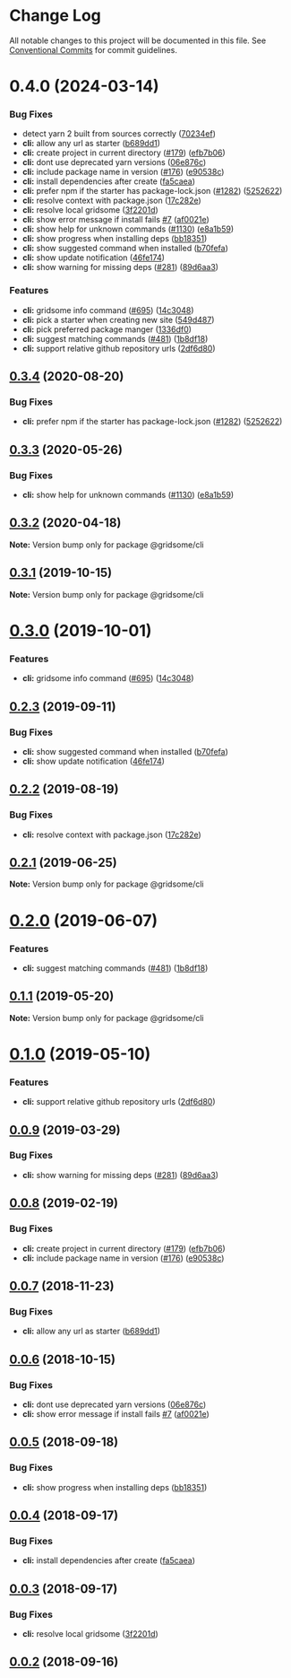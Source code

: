 # Change Log

All notable changes to this project will be documented in this file.
See [Conventional Commits](https://conventionalcommits.org) for commit guidelines.

# 0.4.0 (2024-03-14)


### Bug Fixes

* detect yarn 2 built from sources correctly ([70234ef](https://github.com/gridsome/gridsome/tree/master/packages/cli/commit/70234ef9d21d2b26308e3de2d0bca2f5f2948b29))
* **cli:** allow any url as starter ([b689dd1](https://github.com/gridsome/gridsome/tree/master/packages/cli/commit/b689dd1c342a5d059ad54653619279beaa4ed118))
* **cli:** create project in current directory ([#179](https://github.com/gridsome/gridsome/tree/master/packages/cli/issues/179)) ([efb7b06](https://github.com/gridsome/gridsome/tree/master/packages/cli/commit/efb7b0676cf6e57b5446f15e297a187ddc989004))
* **cli:** dont use deprecated yarn versions ([06e876c](https://github.com/gridsome/gridsome/tree/master/packages/cli/commit/06e876cf5fa163e40e454f73dd6958e833dd6375))
* **cli:** include package name in version ([#176](https://github.com/gridsome/gridsome/tree/master/packages/cli/issues/176)) ([e90538c](https://github.com/gridsome/gridsome/tree/master/packages/cli/commit/e90538c6b85c3d38b5bcb09d0a1b2fc14459d079))
* **cli:** install dependencies after create ([fa5caea](https://github.com/gridsome/gridsome/tree/master/packages/cli/commit/fa5caeaf849999938f35b2ce562a58de864b16dc))
* **cli:** prefer npm if the starter has package-lock.json ([#1282](https://github.com/gridsome/gridsome/tree/master/packages/cli/issues/1282)) ([5252622](https://github.com/gridsome/gridsome/tree/master/packages/cli/commit/5252622dfbcc8df4a09ff1bf564acbe2bd9adcf0))
* **cli:** resolve context with package.json ([17c282e](https://github.com/gridsome/gridsome/tree/master/packages/cli/commit/17c282e620d94fdff555d4c9ac107bbd1f525c20))
* **cli:** resolve local gridsome ([3f2201d](https://github.com/gridsome/gridsome/tree/master/packages/cli/commit/3f2201d89e26e3138240f3f7f81509f485f9441f))
* **cli:** show error message if install fails [#7](https://github.com/gridsome/gridsome/tree/master/packages/cli/issues/7) ([af0021e](https://github.com/gridsome/gridsome/tree/master/packages/cli/commit/af0021ed0527648cc4f40de73934efde97535eda))
* **cli:** show help for unknown commands ([#1130](https://github.com/gridsome/gridsome/tree/master/packages/cli/issues/1130)) ([e8a1b59](https://github.com/gridsome/gridsome/tree/master/packages/cli/commit/e8a1b5902266ed473ff5e3c2f6206390aaeeb99a))
* **cli:** show progress when installing deps ([bb18351](https://github.com/gridsome/gridsome/tree/master/packages/cli/commit/bb183513dbb54d20c98dd85758bdfe21e35fc110))
* **cli:** show suggested command when installed ([b70fefa](https://github.com/gridsome/gridsome/tree/master/packages/cli/commit/b70fefab4750a84413e57fdcff2d2fc7a934b23b))
* **cli:** show update notification ([46fe174](https://github.com/gridsome/gridsome/tree/master/packages/cli/commit/46fe1749e403bd88a6af219decf9d63e1a2a8c14))
* **cli:** show warning for missing deps ([#281](https://github.com/gridsome/gridsome/tree/master/packages/cli/issues/281)) ([89d6aa3](https://github.com/gridsome/gridsome/tree/master/packages/cli/commit/89d6aa365eb44cde258f361d704b1ad06dbba04f))


### Features

* **cli:** gridsome info command ([#695](https://github.com/gridsome/gridsome/tree/master/packages/cli/issues/695)) ([14c3048](https://github.com/gridsome/gridsome/tree/master/packages/cli/commit/14c30482dc988a022001489f4aaad4b2b93b26ba))
* **cli:** pick a starter when creating new site ([549d487](https://github.com/gridsome/gridsome/tree/master/packages/cli/commit/549d487704e1811582d45e435010cb86a2530c75))
* **cli:** pick preferred package manger ([1336df0](https://github.com/gridsome/gridsome/tree/master/packages/cli/commit/1336df02372366425ad05c3d90a99cff6d9ca994))
* **cli:** suggest matching commands ([#481](https://github.com/gridsome/gridsome/tree/master/packages/cli/issues/481)) ([1b8df18](https://github.com/gridsome/gridsome/tree/master/packages/cli/commit/1b8df1870bc7a859ac091530d24e0154d1f04678))
* **cli:** support relative github repository urls ([2df6d80](https://github.com/gridsome/gridsome/tree/master/packages/cli/commit/2df6d806fcadebf425328f020bef6fccb7bf15d9))





## [0.3.4](https://github.com/gridsome/gridsome/tree/master/packages/cli/compare/@gridsome/cli@0.3.3...@gridsome/cli@0.3.4) (2020-08-20)


### Bug Fixes

* **cli:** prefer npm if the starter has package-lock.json ([#1282](https://github.com/gridsome/gridsome/tree/master/packages/cli/issues/1282)) ([5252622](https://github.com/gridsome/gridsome/tree/master/packages/cli/commit/5252622dfbcc8df4a09ff1bf564acbe2bd9adcf0))





## [0.3.3](https://github.com/gridsome/gridsome/tree/master/packages/cli/compare/@gridsome/cli@0.3.2...@gridsome/cli@0.3.3) (2020-05-26)


### Bug Fixes

* **cli:** show help for unknown commands ([#1130](https://github.com/gridsome/gridsome/tree/master/packages/cli/issues/1130)) ([e8a1b59](https://github.com/gridsome/gridsome/tree/master/packages/cli/commit/e8a1b5902266ed473ff5e3c2f6206390aaeeb99a))





## [0.3.2](https://github.com/gridsome/gridsome/tree/master/packages/cli/compare/@gridsome/cli@0.3.1...@gridsome/cli@0.3.2) (2020-04-18)

**Note:** Version bump only for package @gridsome/cli





## [0.3.1](https://github.com/gridsome/gridsome/tree/master/packages/cli/compare/@gridsome/cli@0.3.0...@gridsome/cli@0.3.1) (2019-10-15)

**Note:** Version bump only for package @gridsome/cli





# [0.3.0](https://github.com/gridsome/gridsome/tree/master/packages/cli/compare/@gridsome/cli@0.2.3...@gridsome/cli@0.3.0) (2019-10-01)


### Features

* **cli:** gridsome info command ([#695](https://github.com/gridsome/gridsome/tree/master/packages/cli/issues/695)) ([14c3048](https://github.com/gridsome/gridsome/tree/master/packages/cli/commit/14c3048))





## [0.2.3](https://github.com/gridsome/gridsome/tree/master/packages/cli/compare/@gridsome/cli@0.2.2...@gridsome/cli@0.2.3) (2019-09-11)


### Bug Fixes

* **cli:** show suggested command when installed ([b70fefa](https://github.com/gridsome/gridsome/tree/master/packages/cli/commit/b70fefa))
* **cli:** show update notification ([46fe174](https://github.com/gridsome/gridsome/tree/master/packages/cli/commit/46fe174))





## [0.2.2](https://github.com/gridsome/gridsome/tree/master/packages/cli/compare/@gridsome/cli@0.2.1...@gridsome/cli@0.2.2) (2019-08-19)


### Bug Fixes

* **cli:** resolve context with package.json ([17c282e](https://github.com/gridsome/gridsome/tree/master/packages/cli/commit/17c282e))





## [0.2.1](https://github.com/gridsome/gridsome/tree/master/packages/cli/compare/@gridsome/cli@0.2.0...@gridsome/cli@0.2.1) (2019-06-25)

**Note:** Version bump only for package @gridsome/cli





# [0.2.0](https://github.com/gridsome/gridsome/tree/master/packages/cli/compare/@gridsome/cli@0.1.1...@gridsome/cli@0.2.0) (2019-06-07)


### Features

* **cli:** suggest matching commands ([#481](https://github.com/gridsome/gridsome/tree/master/packages/cli/issues/481)) ([1b8df18](https://github.com/gridsome/gridsome/tree/master/packages/cli/commit/1b8df18))





## [0.1.1](https://github.com/gridsome/gridsome/tree/master/packages/cli/compare/@gridsome/cli@0.1.0...@gridsome/cli@0.1.1) (2019-05-20)

**Note:** Version bump only for package @gridsome/cli





# [0.1.0](https://github.com/gridsome/gridsome/tree/master/packages/cli/compare/@gridsome/cli@0.0.9...@gridsome/cli@0.1.0) (2019-05-10)


### Features

* **cli:** support relative github repository urls ([2df6d80](https://github.com/gridsome/gridsome/tree/master/packages/cli/commit/2df6d80))





## [0.0.9](https://github.com/gridsome/gridsome/tree/master/packages/cli/compare/@gridsome/cli@0.0.8...@gridsome/cli@0.0.9) (2019-03-29)


### Bug Fixes

* **cli:** show warning for missing deps ([#281](https://github.com/gridsome/gridsome/tree/master/packages/cli/issues/281)) ([89d6aa3](https://github.com/gridsome/gridsome/tree/master/packages/cli/commit/89d6aa3))





<a name="0.0.8"></a>
## [0.0.8](https://github.com/gridsome/gridsome/tree/master/packages/cli/compare/@gridsome/cli@0.0.7...@gridsome/cli@0.0.8) (2019-02-19)


### Bug Fixes

* **cli:** create project in current directory ([#179](https://github.com/gridsome/gridsome/tree/master/packages/cli/issues/179)) ([efb7b06](https://github.com/gridsome/gridsome/tree/master/packages/cli/commit/efb7b06))
* **cli:** include package name in version ([#176](https://github.com/gridsome/gridsome/tree/master/packages/cli/issues/176)) ([e90538c](https://github.com/gridsome/gridsome/tree/master/packages/cli/commit/e90538c))





<a name="0.0.7"></a>
## [0.0.7](https://github.com/gridsome/gridsome/compare/@gridsome/cli@0.0.6...@gridsome/cli@0.0.7) (2018-11-23)


### Bug Fixes

* **cli:** allow any url as starter ([b689dd1](https://github.com/gridsome/gridsome/commit/b689dd1))


<a name="0.0.6"></a>
## [0.0.6](https://github.com/gridsome/gridsome/compare/@gridsome/cli@0.0.5...@gridsome/cli@0.0.6) (2018-10-15)


### Bug Fixes

* **cli:** dont use deprecated yarn versions ([06e876c](https://github.com/gridsome/gridsome/commit/06e876c))
* **cli:** show error message if install fails [#7](https://github.com/gridsome/gridsome/issues/7) ([af0021e](https://github.com/gridsome/gridsome/commit/af0021e))


<a name="0.0.5"></a>
## [0.0.5](https://github.com/gridsome/gridsome/compare/@gridsome/cli@0.0.4...@gridsome/cli@0.0.5) (2018-09-18)


### Bug Fixes

* **cli:** show progress when installing deps ([bb18351](https://github.com/gridsome/gridsome/commit/bb18351))


<a name="0.0.4"></a>
## [0.0.4](https://github.com/gridsome/gridsome/compare/@gridsome/cli@0.0.3...@gridsome/cli@0.0.4) (2018-09-17)


### Bug Fixes

* **cli:** install dependencies after create ([fa5caea](https://github.com/gridsome/gridsome/commit/fa5caea))


<a name="0.0.3"></a>
## [0.0.3](https://github.com/gridsome/gridsome/compare/142896c2454016dc989a7872faffec7263fc658c...@gridsome/cli@0.0.3) (2018-09-17)


### Bug Fixes

* **cli:** resolve local gridsome ([3f2201d](https://github.com/gridsome/gridsome/commit/3f2201d))



<a name="0.0.2"></a>
## [0.0.2](https://github.com/gridsome/gridsome/compare/142896c2454016dc989a7872faffec7263fc658c...@gridsome/cli@0.0.3) (2018-09-16)
